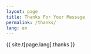 ```yaml
---
layout: page
title: Thanks For Your Message
permalink: /thanks/
lang: en
---
```

{{ site.t[page.lang].thanks }}
